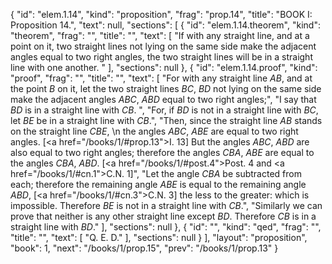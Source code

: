 {
  "id": "elem.1.14",
  "kind": "proposition",
  "frag": "prop.14",
  "title": "BOOK I: Proposition 14.",
  "text": null,
  "sections": [
    {
      "id": "elem.1.14.theorem",
      "kind": "theorem",
      "frag": "",
      "title": "",
      "text": [
        "If with any straight line, and at a point on it, two straight lines not lying on the same side make the adjacent angles equal to two right angles, the two straight lines will be in a straight line with one another. "
      ],
      "sections": null
    },
    {
      "id": "elem.1.14.proof",
      "kind": "proof",
      "frag": "",
      "title": "",
      "text": [
        "For with any straight line <var>AB</var>, and at the point <var>B</var> on it, let the two straight lines <var>BC</var>, <var>BD</var> not lying on the same side make the adjacent angles <var>ABC</var>, <var>ABD</var> equal to two right angles;",
        "I say that <var>BD</var> is in a straight line with <var>CB</var>. ",
        "For, if <var>BD</var> is not in a straight line with <var>BC</var>, let <var>BE</var> be in a straight line with <var>CB</var>.",
        "Then, since the straight line <var>AB</var> stands on the straight line <var>CBE</var>, \n        the angles <var>ABC</var>, <var>ABE</var> are equal to two right angles. [<a href=\"/books/1/#prop.13\">I. 13</a>] But the angles <var>ABC</var>, <var>ABD</var> are also equal to two right angles; therefore the angles <var>CBA</var>, <var>ABE</var> are equal to the angles <var>CBA</var>, <var>ABD</var>. [<a href=\"/books/1/#post.4\">Post. 4</a> and <a href=\"/books/1/#cn.1\">C.N. 1</a>]",
        "Let the angle <var>CBA</var> be subtracted from each; therefore the remaining angle <var>ABE</var> is equal to the remaining angle <var>ABD</var>, [<a href=\"/books/1/#cn.3\">C.N. 3</a>] the less to the greater: which is impossible. Therefore <var>BE</var> is not in a straight line with <var>CB</var>.",
        "Similarly we can prove that neither is any other straight line except <var>BD</var>. Therefore <var>CB</var> is in a straight line with <var>BD</var>."
      ],
      "sections": null
    },
    {
      "id": "",
      "kind": "qed",
      "frag": "",
      "title": "",
      "text": [
        "Q. E. D."
      ],
      "sections": null
    }
  ],
  "layout": "proposition",
  "book": 1,
  "next": "/books/1/prop.15",
  "prev": "/books/1/prop.13"
}
